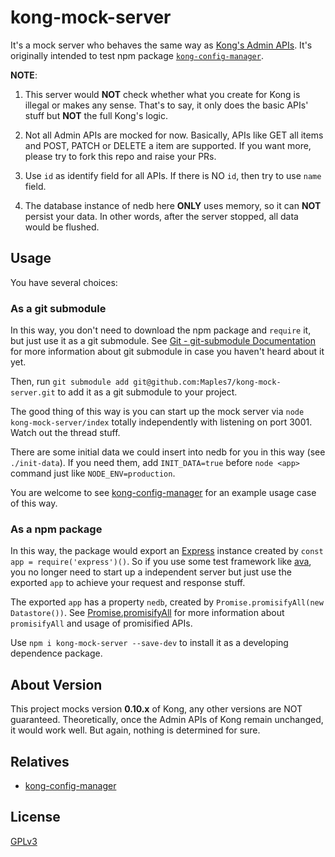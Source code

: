 # kong-mock-server
It's a mock server who behaves the same way as [Kong's Admin APIs](https://getkong.org/docs/0.10.x/admin-api/). It's originally intended to test npm package [`kong-config-manager`](git@github.com:Maples7/kong-mock-server.git).

**NOTE**: 

1. This server would **NOT** check whether what you create for Kong is illegal or makes any sense. That's to say, it only does the basic APIs' stuff but **NOT** the full Kong's logic.

2. Not all Admin APIs are mocked for now. Basically, APIs like GET all items and POST, PATCH or DELETE a item are supported. If you want more, please try to fork this repo and raise your PRs.

3. Use `id` as identify field for all APIs. If there is NO `id`, then try to use `name` field.

4. The database instance of nedb here **ONLY** uses memory, so it can **NOT** persist your data. In other words, after the server stopped, all data would be flushed.

## Usage

You have several choices:

### As a git submodule

In this way, you don't need to download the npm package and `require` it, but just use it as a git submodule. See [Git - git-submodule Documentation](https://git-scm.com/docs/git-submodule) for more information about git submodule in case you haven't heard about it yet.

Then, run `git submodule add git@github.com:Maples7/kong-mock-server.git` to add it as a git submodule to your project.

The good thing of this way is you can start up the mock server via `node kong-mock-server/index` totally independently with listening on port 3001. Watch out the thread stuff.

There are some initial data we could insert into nedb for you in this way (see `./init-data`). If you need them, add `INIT_DATA=true` before `node <app>` command just like `NODE_ENV=production`.

You are welcome to see [kong-config-manager](https://github.com/Maples7/kong-config-manager) for an example usage case of this way.

### As a npm package

In this way, the package would export an [Express](http://expressjs.com/) instance created by `const app = require('express')()`. So if you use some test framework like [ava](https://github.com/avajs/ava), you no longer need to start up a independent server but just use the exported `app` to achieve your request and response stuff.

The exported `app` has a property `nedb`, created by `Promise.promisifyAll(new Datastore())`. See [Promise.promisifyAll](http://bluebirdjs.com/docs/api/promise.promisifyall.html) for more information about `promisifyAll` and usage of promisified APIs.

Use `npm i kong-mock-server --save-dev` to install it as a developing dependence package.

## About Version

This project mocks version **0.10.x** of Kong, any other versions are NOT guaranteed. Theoretically, once the Admin APIs of Kong remain unchanged, it would work well. But again, nothing is determined for sure.

## Relatives

- [kong-config-manager](https://github.com/Maples7/kong-config-manager)

## License
[GPLv3](LICENSE)
